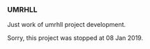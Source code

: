 ### UMRHLL
Just work of umrhll project development.

Sorry, this project was stopped at 08 Jan 2019.
